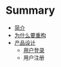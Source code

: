 # Summary

* [简介](jian-jie.md)
* [为什么要重构](README.md)
* [产品设计](chan-pin-she-ji.md)
  * [用户登录](chan-pin-she-ji/yong-hu-deng-lu.md)
  * 用户注册

